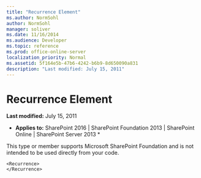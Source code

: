 ```yaml
---
title: "Recurrence Element"
ms.author: NormSohl
author: NormSohl
manager: soliver
ms.date: 11/16/2014
ms.audience: Developer
ms.topic: reference
ms.prod: office-online-server
localization_priority: Normal
ms.assetid: 5f164e5b-47b6-4242-b6b9-8d650090a831
description: "Last modified: July 15, 2011"
---
```


# Recurrence Element

 **Last modified:** July 15, 2011 
  
 * **Applies to:** SharePoint 2016 | SharePoint Foundation 2013 | SharePoint Online | SharePoint Server 2013 * 
  
This type or member supports Microsoft SharePoint Foundation and is not intended to be used directly from your code.
  
```
<Recurrence>
</Recurrence>
```


